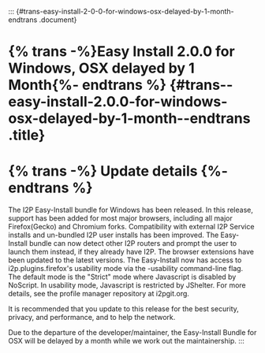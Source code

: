 ::: {#trans-easy-install-2-0-0-for-windows-osx-delayed-by-1-month-endtrans .document}
# {% trans -%}Easy Install 2.0.0 for Windows, OSX delayed by 1 Month{%- endtrans %} {#trans--easy-install-2.0.0-for-windows-osx-delayed-by-1-month--endtrans .title}

{% trans -%} Update details {%- endtrans %}
============================================

The I2P Easy-Install bundle for Windows has been released. In this
release, support has been added for most major browsers, including all
major Firefox(Gecko) and Chromium forks. Compatibility with external I2P
Service installs and un-bundled I2P user installs has been improved. The
Easy-Install bundle can now detect other I2P routers and prompt the user
to launch them instead, if they already have I2P. The browser extensions
have been updated to the latest versions. The Easy-Install now has
access to i2p.plugins.firefox\'s usability mode via the -usability
command-line flag. The default mode is the \"Strict\" mode where
Javascript is disabled by NoScript. In usability mode, Javascript is
restricted by JShelter. For more details, see the profile manager
repository at i2pgit.org.

It is recommended that you update to this release for the best security,
privacy, and performance, and to help the network.

Due to the departure of the developer/maintainer, the Easy-Install
Bundle for OSX will be delayed by a month while we work out the
maintainership.
:::
